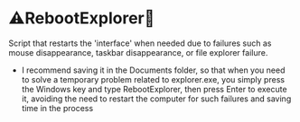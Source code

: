 # ⚠RebootExplorer🔧
Script that restarts the 'interface' when needed due to failures such as mouse disappearance, taskbar disappearance, or file explorer failure.

- I recommend saving it in the Documents folder, so that when you need to solve a temporary problem related to explorer.exe, you simply press the Windows key and type RebootExplorer, then press Enter to execute it, avoiding the need to restart the computer for such failures and saving time in the process
